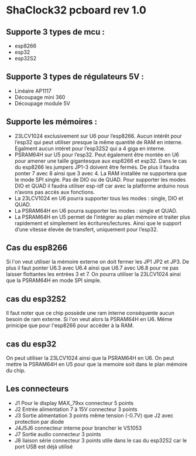 # ShaClock32 pcboard rev 1.0

## Supporte 3 types de mcu :
* esp8266
* esp32
* esp32S2
  
## Supporte 3 types de régulateurs 5V :
* Linéaire AP1117
* Découpage mini 360
* Découpage module 5V

## Supporte les mémoires :
* 23LCV1024 exclusivement sur U6 pour l’esp8266. Aucun intérêt pour l’esp32 qui peut utiliser presque la même quantité de RAM en interne. Egalment aucun intéret pour l’esp32S2 qui a 4 giga en interne.
* PSRAM64H sur U5 pour l’esp32. Peut également être montée en U6 pour amener une taille gigantesque aux esp8266 et esp32.
Dans le cas du esp8266 les jumpers JP1-3 doivent être fermés. De plus il faudra ponter 7 avec 8 ainsi que 3 avec 4. La RAM installée ne supportera que le mode SPI single. Pas de DIO ou de QUAD.
Pour supporter les modes DIO et QUAD il faudra utiliser esp-idf car avec la platforme arduino nous n’avons pas accès aux fonctions.
* La 23LCV1024 en U6 pourra supporter tous les modes : single, DIO et QUAD.
* La PSRAM64H en U6 pourra supporter les modes : single et QUAD.
* La PSRAM64H en U5 permet de l’intégrer au plan mémoire et traiter plus rapidement et simplement les écritures/lectures. Ainsi que le support d’une vitesse élevée de transfert, uniquement pour l’esp32.

## Cas du esp8266
Si l'on veut utiliser la mémoire externe on doit fermer les JP1 JP2 et JP3.
De plus il faut ponter U6.3 avec U6.4 ainsi que U6.7 avec U6.8 pour ne pas laisser flottantes les entrées 3 et 7.
On pourra utiliser la 23LCV1024 ainsi que la PSRAM64H en mode SPI simple.

## cas du esp32S2
Il faut noter que ce chip possède une ram interne conséquente aucun besoin de ram externe.
Si l'on veut alors la PSRAM64H en U6. Même prinicipe que pour l'esp8266 pour accéder à la RAM.

## cas du esp32
On peut utiliser la 23LCV1024 ainsi que la PSRAM64H en U6.
On peut mettre la PSRAM64H en U5 pour que la memoire soit dans le plan mémoire du chip.

## Les connecteurs
* J1 Pour le display MAX_79xx connecteur 5 points
* J2 Entrée alimentation 7 à 15V connecteur 3 points 
* J3 Sortie alimentation 3 points même tension (-0.7V) que J2 avec protection par diode
* J4J5J6 connecteur interne pour brancher le VS1053
* J7 Sortie audio connecteur 3 points
* J8 liaison série connecteur 3 points utile dans le cas du esp32S2 car le port USB est déjà utilisé







